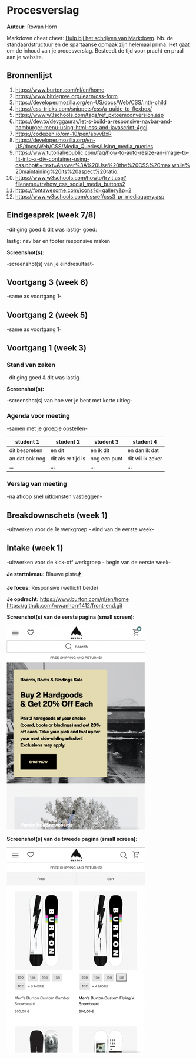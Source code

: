 # Procesverslag
**Auteur:** Rowan Horn

Markdown cheat cheet: [Hulp bij het schrijven van Markdown](https://github.com/adam-p/markdown-here/wiki/Markdown-Cheatsheet). Nb. de standaardstructuur en de spartaanse opmaak zijn helemaal prima. Het gaat om de inhoud van je procesverslag. Besteedt de tijd voor pracht en praal aan je website.



## Bronnenlijst
1. https://www.burton.com/nl/en/home
2. https://www.bitdegree.org/learn/css-form
3. https://developer.mozilla.org/en-US/docs/Web/CSS/:nth-child
4. https://css-tricks.com/snippets/css/a-guide-to-flexbox/
5. https://www.w3schools.com/tags/ref_pxtoemconversion.asp
6. https://dev.to/devggaurav/let-s-build-a-responsive-navbar-and-hamburger-menu-using-html-css-and-javascript-4gci
7. https://codepen.io/om-10/pen/abvvBxR
8. https://developer.mozilla.org/en-US/docs/Web/CSS/Media_Queries/Using_media_queries
9. https://www.tutorialrepublic.com/faq/how-to-auto-resize-an-image-to-fit-into-a-div-container-using-css.php#:~:text=Answer%3A%20Use%20the%20CSS%20max,while%20maintaining%20its%20aspect%20ratio.
10. https://www.w3schools.com/howto/tryit.asp?filename=tryhow_css_social_media_buttons2
11. https://fontawesome.com/icons?d=gallery&p=2
12. https://www.w3schools.com/cssref/css3_pr_mediaquery.asp



## Eindgesprek (week 7/8)

-dit ging goed & dit was lastig-
goed:


lastig:
nav bar en footer responsive maken

**Screenshot(s):**

-screenshot(s) van je eindresultaat-



## Voortgang 3 (week 6)

-same as voortgang 1-



## Voortgang 2 (week 5)

-same as voortgang 1-



## Voortgang 1 (week 3)

### Stand van zaken

-dit ging goed & dit was lastig-

**Screenshot(s):**

-screenshot(s) van hoe ver je bent met korte uitleg-

### Agenda voor meeting

-samen met je groepje opstellen-

| student 1      | student 2          | student 3    | student 4        |
| ---            | ---                | ---          | ---              |
| dit bespreken  | en dit             | en ik dit    | en dan ik dat    |
| an dat ook nog | dit als er tijd is | nog een punt | dit wil ik zeker |
| ...            | ...                | ...          | ...              |

### Verslag van meeting

-na afloop snel uitkomsten vastleggen-



## Breakdownschets (week 1)
-uitwerken voor de 1e werkgroep - eind van de eerste week-

## Intake (week 1)
-uitwerken voor de kick-off werkgroep - begin van de eerste week-

**Je startniveau:** 
Blauwe piste🏂

**Je focus:** 
Responsive (wellicht beide)

**Je opdracht:** 
https://www.burton.com/nl/en/home
https://github.com/rowanhorn1412/front-end.git

**Screenshot(s) van de eerste pagina (small screen):**

<img src="images/page1.png" width="375px" alt="Burton home page">

**Screenshot(s) van de tweede pagina (small screen):**

<img src="images/page2.png" width="375px" alt="Burton snowboard page">
